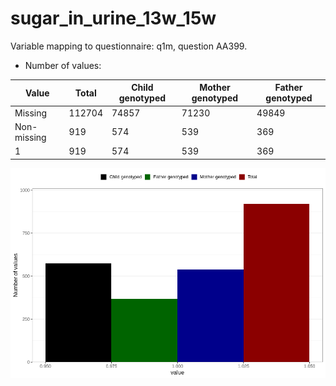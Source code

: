 # sugar_in_urine_13w_15w
Variable mapping to questionnaire: q1m, question AA399.
- Number of values:

| Value | Total | Child genotyped | Mother genotyped | Father genotyped |
| ----- | ----- | --------------- | ---------------- | ---------------- |
| Missing | 112704 | 74857 | 71230 | 49849 |
| Non-missing | 919 | 574 | 539 | 369 |
| 1 | 919 | 574 | 539 | 369 |



![](sugar_in_urine_13w_15w_n.png)



